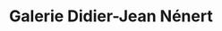 ---
title: "Galerie Didier-Jean Nénert"
url: /paris/galerie-didier-jean-nenert/
shop: antiquités
---